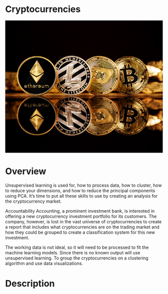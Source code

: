 # Cryptocurrencies
![git-hub](https://github.com/MonaElahi/Cryptocurrencies/blob/2be7cd2f93af1a4f3532a0c1c35a950be260c1ff/CoverImage.jpg)

# Overview

Unsupervised learning is used for, how to process data, how to cluster, how to reduce your dimensions, and how to reduce the principal components using PCA. It’s time to put all these skills to use by creating an analysis for the cryptocurrency market.

Accountability Accounting, a prominent investment bank, is interested in offering a new cryptocurrency investment portfolio for its customers. The company, however, is lost in the vast universe of cryptocurrencies to create a report that includes what cryptocurrencies are on the trading market and how they could be grouped to create a classification system for this new investment.

The working data is not ideal, so it will need to be processed to fit the machine learning models. Since there is no known output will use unsupervised learning. To group the cryptocurrencies on a clustering algorithm and use data visualizations.

# Description 

